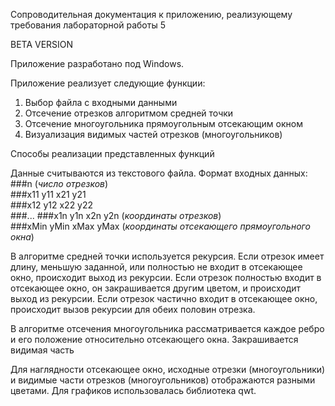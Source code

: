 Сопроводительная документация к приложению, реализующему требования лабораторной работы 5

BETA VERSION

Приложение разработано под Windows.

Приложение реализует следующие функции:

1. Выбор файла с входными данными
2. Отсечение отрезков алгоритмом средней точки
3. Отсечение многоугольника прямоугольным отсекающим окном
4. Визуализация видимых частей отрезков (многоугольников)

Способы реализации представленных функций

Данные считываются из текстового файла. Формат входных данных:  
###n (*число отрезков*)  
###x11 y11 x21 y21  
###x12 y12 x22 y22  
###...
###x1n y1n x2n y2n (*координаты отрезков*)  
###xMin yMin xMax yMax (*координаты отсекающего прямоугольного окна*)

В алгоритме средней точки используется рекурсия. Если отрезок имеет длину, меньшую заданной, или полностью не входит в отсекающее окно, происходит выход из рекурсии. Если отрезок полностью входит в отсекающее окно, он закрашивается другим цветом, и происходит выход из рекурсии. Если отрезок частично входит в отсекающее окно, происходит вызов рекурсии для обеих половин отрезка.

В алгоритме отсечения многоугольника рассматривается каждое ребро и его положение относительно отсекающего окна. Закрашивается видимая часть

Для наглядности отсекающее окно, исходные отрезки (многоугольники) и видимые части отрезков (многоугольников) отображаются разными цветами. Для графиков использовалась библиотека qwt.
